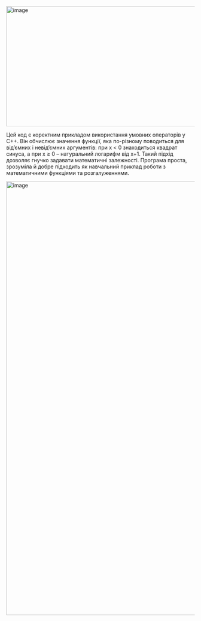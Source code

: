 
<img width="1078" height="321" alt="image" src="https://github.com/user-attachments/assets/9e699d6e-8d50-4819-b830-55fd80acb0e4" />

Цей код є коректним прикладом використання умовних операторів у C++. Він обчислює значення функції, яка по-різному поводиться для від’ємних і невід’ємних аргументів: при x < 0 знаходиться квадрат синуса, а при x ≥ 0 – натуральний логарифм від x+1. Такий підхід дозволяє гнучко задавати математичні залежності. Програма проста, зрозуміла й добре підходить як навчальний приклад роботи з математичними функціями та розгалуженнями.

<img width="1330" height="1159" alt="image" src="https://github.com/user-attachments/assets/977a3284-b68f-4033-955c-ce83bca29ebe" />
